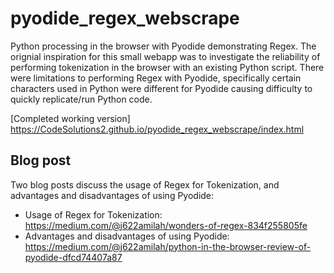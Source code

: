 # pyodide_regex_webscrape

Python processing in the browser with Pyodide demonstrating Regex. The orignial inspiration for this small webapp was to investigate the reliability of performing tokenization in the browser with an existing Python script. There were limitations to performing Regex with Pyodide, specifically certain characters used in Python were different for Pyodide causing difficulty to quickly replicate/run Python code.

[Completed working version] https://CodeSolutions2.github.io/pyodide_regex_webscrape/index.html

## Blog post

Two blog posts discuss the usage of Regex for Tokenization, and advantages and disadvantages of using Pyodide: 
- Usage of Regex for Tokenization: https://medium.com/@j622amilah/wonders-of-regex-834f255805fe
- Advantages and disadvantages of using Pyodide: https://medium.com/@j622amilah/python-in-the-browser-review-of-pyodide-dfcd74407a87
